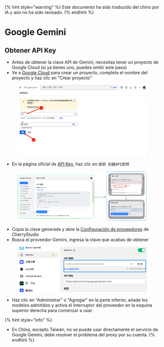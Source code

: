 
{% hint style="warning" %}
Este documento ha sido traducido del chino por IA y aún no ha sido revisado.
{% endhint %}

# Google Gemini

## Obtener API Key

* Antes de obtener la clave API de Gemini, necesitas tener un proyecto de Google Cloud (si ya tienes uno, puedes omitir este paso)
* Ve a [Google Cloud](https://console.cloud.google.com/projectcreate) para crear un proyecto, completa el nombre del proyecto y haz clic en "Crear proyecto"

<figure><img src="../../.gitbook/assets/image (74).png" alt=""><figcaption></figcaption></figure>

* En la página oficial de [API Key](https://aistudio.google.com/app/apikey?hl=zh-cn), haz clic en `密钥 创建API密钥`

<figure><img src="../../.gitbook/assets/image (72).png" alt=""><figcaption></figcaption></figure>

* Copia la clave generada y abre la [Configuración de proveedores](broken-reference) de CherryStudio
* Busca el proveedor Gemini, ingresa la clave que acabas de obtener

<figure><img src="../../.gitbook/assets/image (75).png" alt=""><figcaption></figcaption></figure>

* Haz clic en "Administrar" o "Agregar" en la parte inferior, añade los modelos admitidos y activa el interruptor del proveedor en la esquina superior derecha para comenzar a usar.

{% hint style="info" %}
- En China, excepto Taiwán, no se puede usar directamente el servicio de Google Gemini; debe resolver el problema del proxy por su cuenta.
{% endhint %}